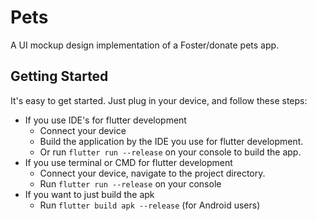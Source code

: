 # Pets
A UI mockup design implementation of a Foster/donate pets app.

## Getting Started
It's easy to get started. Just plug in your device, and follow these steps:
- If you use IDE's for flutter development
  - Connect your device
  - Build the application by the IDE you use for flutter development.
  - Or run ``` flutter run --release ``` on your console to build the app.
- If you use terminal or CMD for flutter development
  - Connect your device, navigate to the project directory.
  - Run ``` flutter run --release ``` on your console
- If you want to just build the apk
  - Run ``` flutter build apk --release ``` (for Android users)
